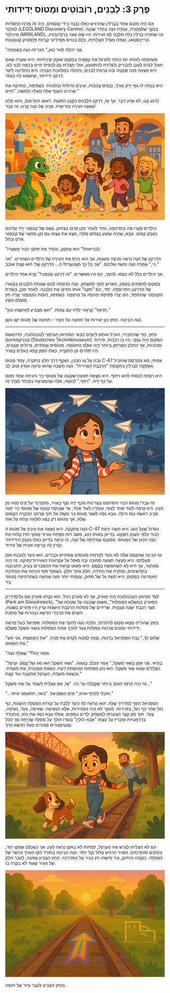 # פֶּרֶק 3: לְבֵנִים, רוֹבּוֹטִים וּמָטוֹס יְדִידוּתִי

אִם הָיָה מָקוֹם אֶחָד בְּבֶּרְלִין שֶׁהִרְגִּישׁ כְּאִלּוּ נִבְנָה בִּידֵי קוֹסְמִים, הָיָה זֶה מֶרְכַּז הַתַּגְלִיּוֹת לֶגוֹלֶנְד (LEGOLAND Discovery Centre). בַּבֹּקֶר שֶׁלְּמָחֳרָת, עָמְדָה נֹעָה בְּחֶדֶר שֶׁכֻּנָּה מִינִילֶנְד (MINILAND), וּבוֹ שֻׁחְזְרָה בֶּרְלִין כֻּלָּהּ מִלְּבֵנֵי לֶגוֹ זְעִירוֹת. הָיוּ שָׁם שַׁעַר בְּרַנְדֶּנְבּוּרְג, הָרַיְיכְסְטָאג, וַאֲפִלּוּ מִגְדַּל הַטֶּלֶוִיזְיָה, כֻּלָּם בְּנוּיִים מִמִּילְיוֹנֵי קֻבִּיּוֹת פְּלַסְטִיק קְטַנְטַנּוֹת.

"אֲנִי יְכוֹלָה לָגוּר כָּאן," הִכְרִיזָה נֹעָה בְּשִׂמְחָה.

מְשִׂימָתָהּ לְאוֹתוֹ יוֹם הָיְתָה לְתַרְגֵּל אֶת קְסָמֶיהָ בְּמָקוֹם שׁוֹקֵק יְצִירָתִיּוּת. הִיא שִׁעֲרָה שֶׁאִם תּוּכַל לִגְרֹם לְאֶבֶן לְהַבְרִיק וְלִגְלִידָה לְהִתְנוֹעֵעַ, אוּלַי תַּצְלִיחַ גַּם לְהָפִיחַ חַיִּים בְּכַמָּה לִבְנֵי לֶגוֹ. הִיא מָצְאָה פִּנָּה שְׁקֵטָה וּבָהּ עֲרֵמַת לְבֵנִים, וְהֵחֵלָּה בִּמְלֶאכֶת הַבְּנִיָּה. הִיא הֶחְלִיטָה לִיצֹר דְּרָקוֹן יְדִידוּתִי, שֶׁיְּשַׁמֵּשׁ לָהּ כְּעוֹזֵר.

הִיא בָּנְתָה לוֹ גּוּף יָרֹק וְאָרֹךְ, כְּנָפַיִם צְהֻבּוֹת, וְעֵינַיִם גְּדוֹלוֹת וּבּוֹלְטוֹת. כְּשֶׁסִּיְּמָה, הֶחְזִיקָה אֶת שַׁרְבִיט הֶעָנָף שֶׁלָּהּ מֵעָלָיו וְלָחֲשָׁה, "חַיִּים."

לְרֶגַע קָט, לֹא אֵרַע דָּבָר. אַךְ אָז, דְּרָקוֹן הַלְּבֵנִים הַקָּטָן הִתְעַוֵּת. רֹאשׁוֹ הִתְרוֹמֵם, וְהוּא פָּלַט שְׁאָגָה זְעִירָה וַחֲרִישִׁית. פָּנֶיהָ שֶׁל נֹעָה קָרְנוּ. זֶה עָבַד!

![A small, friendly dragon made entirely of LEGO bricks, sitting on a floor, sneezing a massive, vibrant cloud of colorful confetti. The confetti shower rains down on a group of laughing children and a surprised dad who now has a confetti beard. The scene is set in a colorful room full of LEGO creations (MINILAND). The style is bright, dynamic, and full of joy.](../../images/ch3_01.png)

הַיְּלָדִים פָּעֲרוּ פֶּה בְּתַדְהֵמָה, וּמִיָּד לְאַחַר מִכֵּן פָּרְצוּ בִּצְחוֹק. גֶּשֶׁם שֶׁל קוֹנְפֶטִי יָרַד עֲלֵיהֶם כְּאָבָק קְסוּם. אַבָּא, שֶׁהָיָה שָׁקוּעַ בְּצִלּוּם סֶלְפִי, מָצָא אֶת עַצְמוֹ עִם זָקָן מְפֹאָר שֶׁל קוֹנְפֶטִי אָדֹם וְכָחֹל.

"לַבְּרִיאוּת!" הוּא צִחְקֵק, וְהֵסִיר אֶת פִּתְקֵי הַנְּיָר מִשְּׂעָרוֹ.

הַדְּרָקוֹן שֶׁל נֹעָה נִרְאָה מְרֻצֶּה מֵעַצְמוֹ, אַךְ הוּא הָרַס אֶת הַטִּירָה שֶׁל הַיְּלָדִים הָאֲחֵרִים. "אוֹי וֵיי," אָמְרָה נֹעָה וְחָשָׁה אֲלֵיהֶם. "אֲנִי כָּל כָּךְ מִצְטַעֶרֶת! הַ... הַדְּרָקוֹן שֶׁלִּי הוּא קְצָת שׁוֹבָב."

אַךְ הַיְּלָדִים כְּלָל לֹא כָּעֲסוּ. לְהֵפֶךְ, הֵם הָיוּ מְאֻשָּׁרִים. "זֶה דְּרָקוֹן קוֹנְפֶטִי!" קָרָא אֶחָד הַיְּלָדִים.

בִּמְקוֹם לְהִסְתַּיֵּם בְּאָסוֹן, הָאֵרוּעַ הָפַךְ לְמִשְׂחָק. נֹעָה הֶרְאָתָה לָהֶם שֶׁאַחַת הַלְּבֵנִים בְּצַוָּארוֹ שֶׁל הַדְּרָקוֹן הִתְרוֹפְפָה. יַחַד, הֵם "תִּקְּנוּ" אוֹתוֹ וְהִדְּקוּ אֶת הַלְּבֵנָה. לְאַחַר מִכֵּן, בְּעֶזְרַת הַקּוֹנְפֶטִי שֶׁהִתְפַּזֵּר, הֵם יָצְרוּ פְּסֵיפָס יְפֵהפֶה עַל הָרִצְפָּה. כְּשֶׁסִּיְּמוּ, דֻּגְמַת הַקּוֹנְפֶטִי יָצְרָה חֵץ מֻשְׁלָם וְנוֹצֵץ.

"תִּרְאוּ!" קָרְאָה יַלְדָּה עִם צַמּוֹת. "הוּא מַצְבִּיעַ לְאֵיזֶשֶׁהוּ כִּוּוּן."

נֹעָה הִבִּיטָה. הַחֵץ כִּוֵּן יְשִׁירוֹת אֶל תְּמוּנָה עַל הַקִּיר – תְּמוּנָה שֶׁל מָטוֹס יָשָׁן נוֹשָׁן.

***

הַחֵץ, כְּפִי שֶׁהִתְבָּרֵר, הוֹבִיל אוֹתָם לְיַעֲדָם הַבָּא: הַמּוּזֵיאוֹן הַגֶּרְמָנִי לְטֶכְנוֹלוֹגְיָה, הַדּוֹיְטְשֶׁס טֶכְנִיקְמוּזֵיאוּם (Deutsches Technikmuseum). הַמָּקוֹם הָיָה עֲנָקִי. הָיוּ בּוֹ רַכָּבוֹת, סִירוֹת וּמְכוֹנִיּוֹת, אַךְ הַחֵלֶק הַמְּרַתֵּק בְּיוֹתֵר הָיָה אוּלַם הַתְּעוּפָה. מְטוֹסִים אֲמִתִּיִּים, גְּדוֹלִים וּקְטַנִּים, הָיוּ תְּלוּיִים מִן הַתִּקְרָה, כְּאִלּוּ הַזְּמַן קָפָא בְּעוֹדָם בַּאֲוִיר.

גָּבֹהַּ עַל גַּג הַבִּנְיָן, נִשְׁקָף דֶּרֶךְ חַלּוֹן בַּתִּקְרָה, עָמַד מָטוֹס C-47 אֲמִתִּי, סוּג מְפֻרְסָם שֶׁהוֹבִיל אַסְפָּקָה לְבֶּרְלִין בִּתְקוּפַת "הָרַכֶּבֶת הָאֲוִירִית". נֹעָה חָשְׁבָה שֶׁהוּא נִרְאָה אַמִּיץ וְטוֹב לֵב.

הִיא רָצְתָה לְנַסּוֹת לַחַשׁ רִחוּף. הִיא מָצְאָה תַּצּוּגָה שְׁקֵטָה שֶׁל מְטוֹסֵי נְיָר וְהִנִּיחָה אֶחָד מֵהֶם עַל כַּף יָדָהּ. "רַחֵף," לָחֲשָׁה, מִלָּה שֶׁהִמְצִיאָה בִּמְיֻחָד לְצֹרֶךְ זֶה.

![A cute 8-year-old girl, Noa, with braided dark hair and wearing denim overalls, stands in a technology museum's aviation hall. She has a look of intense concentration as a squadron of paper airplanes magically floats and circles around her head like a halo. In the background, real, large airplanes are suspended from the ceiling. The scene is filled with a sense of quiet, wondrous magic.](../../images/ch3_02.png)

זֶה עָבַד! מְטוֹס הַנְּיָר הִתְרוֹמֵם בַּעֲדִינוּת מִכַּף יָדָהּ וְצָף בָּאֲוִיר, מִתְנַדְנֵד עַל זֶרֶם סָמוּי מִן הָעַיִן. הִיא גָּרְמָה לְעוֹד אֶחָד לָצוּף, וְאַחֲרָיו לְעוֹד אֶחָד, עַד שֶׁטַּיֶּסֶת קְטַנָּה שֶׁל מְטוֹסֵי נְיָר חָגָה סְבִיב רֹאשָׁהּ כְּמוֹ הִילָה. אַבָּא נִסָּה לְשַׁגֵּר מְטוֹס נְיָר מִשֶּׁלּוֹ אֶל תּוֹךְ מֶרְחַב הַבַּקָּרָה הַקָּסוּם שֶׁלָּהּ, אַךְ מְטוֹסוֹ רַק בִּצַּע לוּלָאָה וְנָחַת עַל אַפּוֹ.

נֹעָה צִחְקְקָה. הִיא נָשְׂאָה אֶת עֵינֶיהָ אֶל מְטוֹס הַ-C-47 הַגָּדוֹל שֶׁעַל הַגַּג. הִיא חָשָׁה יִרְאַת כָּבוֹד כְּלַפֵּי הָעֲנָק הַשָּׁקֵט. בְּדִיּוּק בְּאוֹתוֹ רֶגַע, מַשַּׁב רוּחַ מִפֶּתַח אִוְרוּר סָמוּךְ הֵזִיז קַלּוֹת אֶת הֶגֶה הַכִּוּוּן שֶׁל הַמָּטוֹס. מִמְּקוֹם עֲמִידָתָהּ שֶׁל נֹעָה, זֶה נִרְאָה בְּדִיּוּק כְּאִלּוּ הֶעָנָק הַיְּדִידוּתִי קוֹרֵץ לָהּ קְרִיצָה אִטִּית שֶׁל עִידוּד.

אָז הֵבִינָה שֶׁהַקֶּסֶם שֶׁלָּהּ לֹא נוֹעַד לַהֲרָמַת מְטוֹסִים אֲמִתִּיִּים וּכְבֵדִים. הוּא נוֹעַד לַהֲבָנַת אֹפֶן פְּעֻלָּתָם. הִיא מָצְאָה תַּצּוּגָה סְמוּכָה וּבָהּ פָּאזֶל עַל עֶקְרוֹנוֹת הָאַוִוירוֹדִינָמִיקָה. זֶה הָיָה מְאַתְגֵּר, אַךְ הִיא לֹא הִשְׁתַּמְּשָׁה בְּקֶסֶם. הִיא פָּשׁוּט קָרְאָה אֶת הַהֶסְבֵּרִים בְּעִיּוּן, הִתְבּוֹנְנָה בַּתַּרְשִׁימִים, וּפָתְרָה אֶת הַחִידָה, חֵלֶק אַחַר חֵלֶק. כְּשֶׁסּוֹף סוֹף הִנִּיחָה אֶת הַחֲתִיכָה הָאַחֲרוֹנָה בַּמָּקוֹם, הִיא חָשָׁה גַּל שֶׁל סִפּוּק, עָצְמָתִי יוֹתֵר מִזֶּה שֶׁחָשָׁה כְּשֶׁהִרְחִיפָה מְטוֹסֵי נְיָר.

***

לְצַד מוּזֵיאוֹן הַטֶּכְנוֹלוֹגְיָה הָיָה פַּארְק, אַךְ לֹא פַּארְק רָגִיל. הוּא נִקְרָא פַּארְק אָם גְּלַיְסְדְרַיְיק (Park am Gleisdreieck), "הַפַּארְק בִּמְשֻׁלַּשׁ הַמְּסִלּוֹת", מִשּׁוּם שֶׁנִּבְנָה עַל שִׁטְחָהּ שֶׁל חֲצַר רַכֶּבֶת יְשָׁנָה וַעֲנָקִית. שְׂרִידִים שֶׁל מְסִלּוֹת הָרַכֶּבֶת הַיְּשָׁנוֹת עֲדַיִן הָיוּ פְּזוּרִים בַּשֶּׁטַח, חוֹצִים אֶת מִרְבְדֵי הַדֶּשֶׁא כִּנְהָרוֹת שֶׁל מַתֶּכֶת.

בִּזְמַן שֶׁהוֹרֶיהָ מָצְאוּ מָקוֹם לְהִתְרַוֵּחַ, הָלְכָה נֹעָה לַחְקֹר אֶת הַמְּסִלּוֹת. סְפָּנִיאֵל בַּעַל מַרְאֶה יְדִידוּתִי וְאָזְנַיִם אֲרֻכּוֹת וּנְפוּלוֹת צָעַד לְאֹרֶךְ אַחַת הַמְּסִלּוֹת בְּשִׁוּוּי מִשְׁקָל מֻשְׁלָם.

"שָׁלוֹם לָךְ," נָבַח הַסְּפָּנִיאֵל בְּרַכּוּת, וְקָפַץ לְמַטָּה לְקַדֵּם אֶת פָּנֶיהָ. "אַתְּ הַקּוֹסֶמֶת. אֲנִי חָשׁ אֶת הַזִּמְזוּם."

"אַתָּה יָכוֹל?" שָׁאֲלָה נֹעָה.

"בְּוַדַּאי. אֲנִי אָמָּן בְּשִׁוּוּי מִשְׁקָל," אָמַר הַכֶּלֶב בְּגַאֲוָה. "וְשִׁוּוּי מִשְׁקָל הוּא סוּג שֶׁל קֶסֶם. עַרְפֶל הַצְּלָלִים שׂוֹנֵא שִׁוּוּי מִשְׁקָל. הוּא נִזּוֹן מִפְּחָזוּת וּמֵהַסָּחַת דַּעַת. כְּשֶׁאַתְּ מְמַהֶרֶת, אַתְּ מוֹעֶדֶת. וּכְשֶׁאַתְּ מוֹעֶדֶת, הֶעָרָפֶל מִתְעַבֶּה עוֹד קְצָת."

זֶה הָיָה הָרֶמֶז הַטּוֹב בְּיוֹתֵר שֶׁקִּבְּלָה עַד כֹּה. "אָז, אִם אֶצְלִיחַ לִשְׁמֹר עַל שִׁוּוּי מִשְׁקָל..."

"...תּוּכְלִי לַהֲדֹף אוֹתוֹ," סִיֵּם הַסְּפָּנִיאֵל. "בּוֹאִי, תִּתְאַמְּנִי אִיתִּי."

הַסְּפָּנִיאֵל הָפַךְ לְמַדְרִיךְ שֶׁלָּהּ. הוּא הֶרְאָה לָהּ כֵּיצַד לָלֶכֶת עַל קוֹרוֹת הַמְּסִלָּה הַיְּשָׁנוֹת, כַּף רֶגֶל אַחַר כַּף רֶגֶל, בִּזְהִירוּת. הָעִקָּר לֹא הָיָה הַמְּהִירוּת, אֶלָּא הַנְּשִׁימָה. שְׁאִיפָה, צַעַד. נְשִׁיפָה, צַעַד. תוֹךְ זְמַן קָצָר הִצְטָרְפוּ לַמִּשְׂחָק יְלָדִים נוֹסָפִים. אֲפִלּוּ אַבָּא נִסָּה אֶת כֹּחוֹ, מִתְנוֹדֵד בִּדְרָמָטִיּוּת וּמַכְרִיז עַל עַצְמוֹ "אַבָּא-לוּלְיָן" בְּעוֹדוֹ הוֹלֵךְ עַל מְסִלָּה שֶׁהָיְתָה סַךְ הַכֹּל סֶנְטִימֶטְרִים סְפוּרִים מֵעַל הַדֶּשֶׁא הָרַךְ.

![A heartwarming scene in a park built on old railway tracks (Park am Gleisdreieck). A cute 8-year-old girl, Noa, is carefully balancing as she walks along a steel rail. A friendly spaniel with floppy ears trots alongside her on the grass, looking up encouragingly. In the background, her dad wobbles dramatically as he tries to balance on another rail. The atmosphere is sunny, playful, and light.](../../images/ch3_03.png)

הֵם לֹא הִצְלִיחוּ לְגָרֵשׁ אֶת הֶעָרָפֶל, לְפָחוֹת לֹא בְּאֹפֶן נִרְאֶה לָעַיִן. אַךְ כְּשֶׁכֻּלָּם שִׂחֲקוּ יַחַד, צוֹחֲקִים וּמִתְרַכְּזִים, הָאֲוִיר הִרְגִּישׁ צָלוּל וְקַל יוֹתֵר. נֹעָה הִבִּיטָה בְּמוֹרַד הַקַּו הָאָרֹךְ וְהַיָּשָׁר שֶׁל הַמְּסִלָּה. בִּקְצֵהוּ הָרָחוֹק, צִיֵּר מִישֶׁהוּ חֵץ בְּגִיר עַל הַמִּדְרָכָה. הַחֵץ הִצְבִּיעַ צָפוֹנָה, לְעֵבֶר חֵלֶק שֶׁל הָעִיר שֶׁעוֹד לֹא בִּקְּרָה בּוֹ.

![A low-angle shot looking down a long, straight railway track embedded in a grassy park. At the end of the track, a large, colorful chalk arrow is drawn on the pavement, pointing forward. Next to the arrow is a simple chalk drawing of a wall. The sun is setting, casting long shadows and giving the-scene a sense of mystery and adventure.](../../images/ch3_04.png)

וְהַחֵץ הִצְבִּיעַ לְעֵבֶר צִיּוּר שֶׁל חוֹמָה.